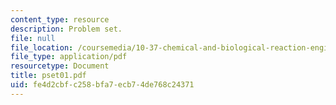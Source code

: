 ```yaml
---
content_type: resource
description: Problem set.
file: null
file_location: /coursemedia/10-37-chemical-and-biological-reaction-engineering-spring-2007/fe4d2cbfc258bfa7ecb74de768c24371_pset01.pdf
file_type: application/pdf
resourcetype: Document
title: pset01.pdf
uid: fe4d2cbf-c258-bfa7-ecb7-4de768c24371
---
```

